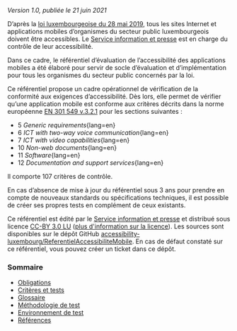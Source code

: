 *Version 1.0, publiée le 21 juin 2021*

D’après la [loi luxembourgeoise du 28 mai 2019](http://legilux.public.lu/eli/etat/leg/loi/2019/05/28/a373/jo), tous les sites Internet et applications mobiles d’organismes du secteur public luxembourgeois doivent être accessibles. Le [Service information et presse](https://sip.gouvernement.lu/) est en charge du contrôle de leur accessibilité.

Dans ce cadre, le référentiel d’évaluation de l’accessibilité des applications mobiles a été élaboré pour servir de socle d’évaluation et d’implémentation pour tous les organismes du secteur public concernés par la loi.

Ce référentiel propose un cadre opérationnel de vérification de la conformité aux exigences d’accessibilité. Dès lors, elle permet de vérifier qu’une application mobile est conforme aux critères décrits dans la norme européenne [EN 301 549 v.3.2.1](https://www.etsi.org/deliver/etsi_en/301500_301599/301549/03.02.01_60/en_301549v030201p.pdf) pour les sections suivantes&nbsp;: 

- 5 *Generic requirements*{lang=en}
- 6 *ICT with two-way voice communication*{lang=en}
- 7 *ICT with video capabilities*{lang=en}
- 10 *Non-web documents*{lang=en}
- 11 *Software*{lang=en}
- 12 *Documentation and support services*{lang=en}

Il comporte 107 critères de contrôle. 

En cas d’absence de mise à jour du référentiel sous 3 ans pour prendre en compte de nouveaux standards ou spécifications techniques, il est possible de créer ses propres tests en complément de ceux existants.

Ce référentiel est édité par le [Service information et presse](https://sip.gouvernement.lu/) et distribué sous licence [CC-BY 3.0 LU](https://creativecommons.org/licenses/by/3.0/lu/) ([plus d'information sur la licence](../licence.md)). Les sources sont disponibles sur le dépôt GitHub [accessibility-luxembourg/ReferentielAccessibiliteMobile](https://github.com/accessibility-luxembourg/ReferentielAccessibiliteMobile).
En cas de défaut constaté sur ce référentiel, vous pouvez créer un ticket dans ce dépôt. 


### Sommaire

- [Obligations](obligations.md)
- [Critères et tests](referentiel-technique.md)
- [Glossaire](glossaire.md)
- [Méthodologie de test](methodologie.md)
- [Environnement de test](environnement.md)
- [Références](references.md)

